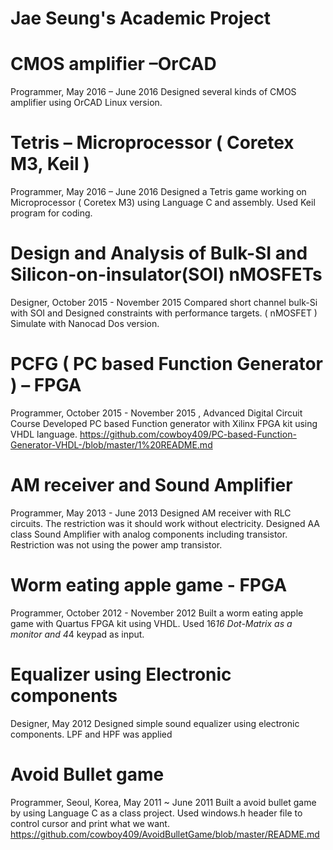 # Jae Seung's Academic Project

# CMOS amplifier –OrCAD
Programmer, May  2016 – June 2016
Designed several kinds of CMOS amplifier using OrCAD Linux version.


# Tetris – Microprocessor ( Coretex M3, Keil )
Programmer, May  2016 – June 2016
Designed a Tetris game working on Microprocessor ( Coretex M3) using Language C and assembly. Used Keil program for coding.

# Design and Analysis of Bulk-SI and Silicon-on-insulator(SOI) nMOSFETs
Designer, October  2015 - November 2015
Compared short channel bulk-Si with SOI and Designed constraints with performance targets. ( nMOSFET ) Simulate with Nanocad Dos version.

# PCFG ( PC based Function Generator ) – FPGA 
Programmer, October  2015 - November 2015 , Advanced Digital Circuit Course
Developed PC based Function generator with Xilinx FPGA kit using VHDL language.
https://github.com/cowboy409/PC-based-Function-Generator-VHDL-/blob/master/1%20README.md

# AM receiver and Sound Amplifier
Programmer, May  2013 - June 2013
Designed AM receiver with RLC circuits. The restriction was it should work without electricity. Designed AA class Sound Amplifier with analog components including transistor. Restriction was not using the power amp transistor.

# Worm eating apple game - FPGA
Programmer, October  2012 - November 2012
Built a worm eating apple game with Quartus FPGA kit using VHDL. Used 16*16 Dot-Matrix as a monitor and 4*4 keypad as input.


# Equalizer using Electronic components
Designer, May  2012 
Designed simple sound equalizer using electronic components. LPF and HPF was applied

# Avoid Bullet game 
Programmer, Seoul, Korea, May 2011 ~ June 2011
Built a avoid bullet game by using Language C as a class project.
Used windows.h header file to control cursor and print what we want.
https://github.com/cowboy409/AvoidBulletGame/blob/master/README.md
